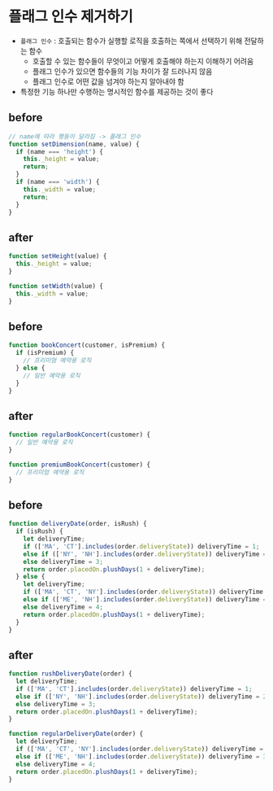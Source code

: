 # 플래그 인수 제거하기

- `플래그 인수` : 호출되는 함수가 실행할 로직을 호출하는 쪽에서 선택하기 위해 전달하는 함수
  - 호출할 수 있는 함수들이 무엇이고 어떻게 호출해야 하는지 이해하기 어려움
  - 플래그 인수가 있으면 함수들의 기능 차이가 잘 드러나지 않음
  - 플래그 인수로 어떤 값을 넘겨야 하는지 알아내야 함
- 특정한 기능 하나만 수행하는 명시적인 함수를 제공하는 것이 좋다

## before

```js
// name에 따라 행동이 달라짐 -> 플래그 인수
function setDimension(name, value) {
  if (name === 'height') {
    this._height = value;
    return;
  }
  if (name === 'width') {
    this._width = value;
    return;
  }
}
```

## after

```js
function setHeight(value) {
  this._height = value;
}

function setWidth(value) {
  this._width = value;
}
```

## before

```js
function bookConcert(customer, isPremium) {
  if (isPremium) {
    // 프리미엄 예약용 로직
  } else {
    // 일반 예약용 로직
  }
}
```

## after

```js
function regularBookConcert(customer) {
  // 일반 예약용 로직
}

function premiumBookConcert(customer) {
  // 프리미엄 예약용 로직
}
```

## before

```js
function deliveryDate(order, isRush) {
  if (isRush) {
    let deliveryTime;
    if (['MA', 'CT'].includes(order.deliveryState)) deliveryTime = 1;
    else if (['NY', 'NH'].includes(order.deliveryState)) deliveryTime = 2;
    else deliveryTime = 3;
    return order.placedOn.plushDays(1 + deliveryTime);
  } else {
    let deliveryTime;
    if (['MA', 'CT', 'NY'].includes(order.deliveryState)) deliveryTime = 2;
    else if (['ME', 'NH'].includes(order.deliveryState)) deliveryTime = 3;
    else deliveryTime = 4;
    return order.placedOn.plushDays(1 + deliveryTime);
  }
}
```

## after

```js
function rushDeliveryDate(order) {
  let deliveryTime;
  if (['MA', 'CT'].includes(order.deliveryState)) deliveryTime = 1;
  else if (['NY', 'NH'].includes(order.deliveryState)) deliveryTime = 2;
  else deliveryTime = 3;
  return order.placedOn.plushDays(1 + deliveryTime);
}

function regularDeliveryDate(order) {
  let deliveryTime;
  if (['MA', 'CT', 'NY'].includes(order.deliveryState)) deliveryTime = 2;
  else if (['ME', 'NH'].includes(order.deliveryState)) deliveryTime = 3;
  else deliveryTime = 4;
  return order.placedOn.plushDays(1 + deliveryTime);
}
```
